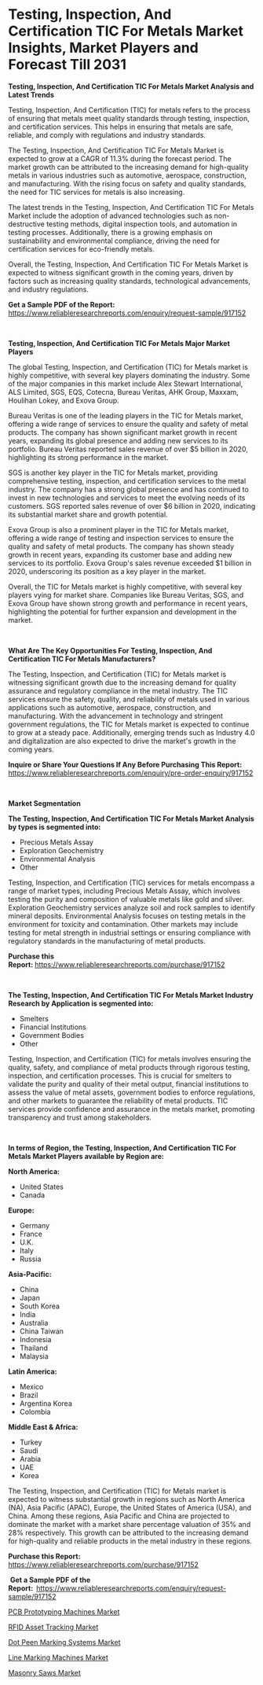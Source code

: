 <p><h1>Testing, Inspection, And Certification TIC For Metals Market Insights, Market Players and Forecast Till 2031</h1></p><p><strong>Testing, Inspection, And Certification TIC For Metals Market Analysis and Latest Trends</strong></p>
<p><p>Testing, Inspection, And Certification (TIC) for metals refers to the process of ensuring that metals meet quality standards through testing, inspection, and certification services. This helps in ensuring that metals are safe, reliable, and comply with regulations and industry standards.</p><p>The Testing, Inspection, And Certification TIC For Metals Market is expected to grow at a CAGR of 11.3% during the forecast period. The market growth can be attributed to the increasing demand for high-quality metals in various industries such as automotive, aerospace, construction, and manufacturing. With the rising focus on safety and quality standards, the need for TIC services for metals is also increasing.</p><p>The latest trends in the Testing, Inspection, And Certification TIC For Metals Market include the adoption of advanced technologies such as non-destructive testing methods, digital inspection tools, and automation in testing processes. Additionally, there is a growing emphasis on sustainability and environmental compliance, driving the need for certification services for eco-friendly metals.</p><p>Overall, the Testing, Inspection, And Certification TIC For Metals Market is expected to witness significant growth in the coming years, driven by factors such as increasing quality standards, technological advancements, and industry regulations.</p></p>
<p><strong>Get a Sample PDF of the Report:&nbsp;</strong> <a href="https://www.reliableresearchreports.com/enquiry/request-sample/917152">https://www.reliableresearchreports.com/enquiry/request-sample/917152</a></p>
<p>&nbsp;</p>
<p><strong>Testing, Inspection, And Certification TIC For Metals Major Market Players</strong></p>
<p><p>The global Testing, Inspection, and Certification (TIC) for Metals market is highly competitive, with several key players dominating the industry. Some of the major companies in this market include Alex Stewart International, ALS Limited, SGS, EQS, Cotecna, Bureau Veritas, AHK Group, Maxxam, Houlihan Lokey, and Exova Group.</p><p>Bureau Veritas is one of the leading players in the TIC for Metals market, offering a wide range of services to ensure the quality and safety of metal products. The company has shown significant market growth in recent years, expanding its global presence and adding new services to its portfolio. Bureau Veritas reported sales revenue of over $5 billion in 2020, highlighting its strong performance in the market.</p><p>SGS is another key player in the TIC for Metals market, providing comprehensive testing, inspection, and certification services to the metal industry. The company has a strong global presence and has continued to invest in new technologies and services to meet the evolving needs of its customers. SGS reported sales revenue of over $6 billion in 2020, indicating its substantial market share and growth potential.</p><p>Exova Group is also a prominent player in the TIC for Metals market, offering a wide range of testing and inspection services to ensure the quality and safety of metal products. The company has shown steady growth in recent years, expanding its customer base and adding new services to its portfolio. Exova Group's sales revenue exceeded $1 billion in 2020, underscoring its position as a key player in the market.</p><p>Overall, the TIC for Metals market is highly competitive, with several key players vying for market share. Companies like Bureau Veritas, SGS, and Exova Group have shown strong growth and performance in recent years, highlighting the potential for further expansion and development in the market.</p></p>
<p>&nbsp;</p>
<p><strong>What Are The Key Opportunities For Testing, Inspection, And Certification TIC For Metals Manufacturers?</strong></p>
<p><p>The Testing, Inspection, and Certification (TIC) for Metals market is witnessing significant growth due to the increasing demand for quality assurance and regulatory compliance in the metal industry. The TIC services ensure the safety, quality, and reliability of metals used in various applications such as automotive, aerospace, construction, and manufacturing. With the advancement in technology and stringent government regulations, the TIC for Metals market is expected to continue to grow at a steady pace. Additionally, emerging trends such as Industry 4.0 and digitalization are also expected to drive the market's growth in the coming years.</p></p>
<p><strong>Inquire or Share Your Questions If Any Before Purchasing This Report:</strong> <a href="https://www.reliableresearchreports.com/enquiry/pre-order-enquiry/917152">https://www.reliableresearchreports.com/enquiry/pre-order-enquiry/917152</a></p>
<p>&nbsp;</p>
<p><strong>Market Segmentation</strong></p>
<p><strong>The Testing, Inspection, And Certification TIC For Metals Market Analysis by types is segmented into:</strong></p>
<p><ul><li>Precious Metals Assay</li><li>Exploration Geochemistry</li><li>Environmental Analysis</li><li>Other</li></ul></p>
<p><p>Testing, Inspection, and Certification (TIC) services for metals encompass a range of market types, including Precious Metals Assay, which involves testing the purity and composition of valuable metals like gold and silver. Exploration Geochemistry services analyze soil and rock samples to identify mineral deposits. Environmental Analysis focuses on testing metals in the environment for toxicity and contamination. Other markets may include testing for metal strength in industrial settings or ensuring compliance with regulatory standards in the manufacturing of metal products.</p></p>
<p><strong>Purchase this Report:&nbsp;</strong><a href="https://www.reliableresearchreports.com/purchase/917152">https://www.reliableresearchreports.com/purchase/917152</a></p>
<p>&nbsp;</p>
<p><strong>The Testing, Inspection, And Certification TIC For Metals Market Industry Research by Application is segmented into:</strong></p>
<p><ul><li>Smelters</li><li>Financial Institutions</li><li>Government Bodies</li><li>Other</li></ul></p>
<p><p>Testing, Inspection, and Certification (TIC) for metals involves ensuring the quality, safety, and compliance of metal products through rigorous testing, inspection, and certification processes. This is crucial for smelters to validate the purity and quality of their metal output, financial institutions to assess the value of metal assets, government bodies to enforce regulations, and other markets to guarantee the reliability of metal products. TIC services provide confidence and assurance in the metals market, promoting transparency and trust among stakeholders.</p></p>
<p>&nbsp;</p>
<p><strong>In terms of Region, the Testing, Inspection, And Certification TIC For Metals Market Players available by Region are:</strong></p>
<p>
    <p> <strong> North America: </strong>
        <ul>
            <li>United States</li>
            <li>Canada</li>
        </ul>
        </p> 
    <p> <strong> Europe: </strong>
        <ul>
            <li>Germany</li>
            <li>France</li>
            <li>U.K.</li>
            <li>Italy</li>
            <li>Russia</li>
        </ul>
        </p> 
    <p> <strong> Asia-Pacific: </strong>
        <ul>
            <li>China</li>
            <li>Japan</li>
            <li>South Korea</li>
            <li>India</li>
            <li>Australia</li>
            <li>China Taiwan</li>
            <li>Indonesia</li>
            <li>Thailand</li>
            <li>Malaysia</li>
        </ul>
        </p> 
    <p> <strong> Latin America: </strong>
        <ul>
            <li>Mexico</li>
            <li>Brazil</li>
            <li>Argentina Korea</li>
            <li>Colombia</li>
        </ul>
        </p> 
    <p> <strong> Middle East & Africa: </strong>
        <ul>
            <li>Turkey</li>
            <li>Saudi</li>
            <li>Arabia</li>
            <li>UAE</li>
            <li>Korea</li>
        </ul>
    </p>
    </p>
<p><p>The Testing, Inspection, and Certification (TIC) for Metals market is expected to witness substantial growth in regions such as North America (NA), Asia Pacific (APAC), Europe, the United States of America (USA), and China. Among these regions, Asia Pacific and China are projected to dominate the market with a market share percentage valuation of 35% and 28% respectively. This growth can be attributed to the increasing demand for high-quality and reliable products in the metal industry in these regions.</p></p>
<p><strong>Purchase this Report: </strong><a href="https://www.reliableresearchreports.com/purchase/917152">https://www.reliableresearchreports.com/purchase/917152</a></p>
<p>&nbsp;<strong>Get a Sample PDF of the Report:&nbsp;&nbsp;</strong><a href="https://www.reliableresearchreports.com/enquiry/request-sample/917152">https://www.reliableresearchreports.com/enquiry/request-sample/917152</a></p>
<p><strong></strong></p>
<p><p><a href="https://medium.com/@lacyquitzon/pcb-prototyping-machines-market-competitive-analysis-market-trends-and-forecast-to-2031-eed78b7ba679">PCB Prototyping Machines Market</a></p><p><a href="https://medium.com/@kennethjensen27/rfid-asset-tracking-market-analysis-its-cagr-market-segmentation-and-global-industry-overview-e29605de7afa">RFID Asset Tracking Market</a></p><p><a href="https://medium.com/@lacyquitzon/dot-peen-marking-systems-market-insights-into-market-cagr-market-trends-and-growth-strategies-82e6002bc15c">Dot Peen Marking Systems Market</a></p><p><a href="https://medium.com/@lacyquitzon/line-marking-machines-market-comprehensive-assessment-by-type-application-and-geography-42ac71d07077">Line Marking Machines Market</a></p><p><a href="https://medium.com/@damionrunte/masonry-saws-market-trends-and-market-analysis-forecasted-for-period-2024-2031-d19426e34169">Masonry Saws Market</a></p></p>